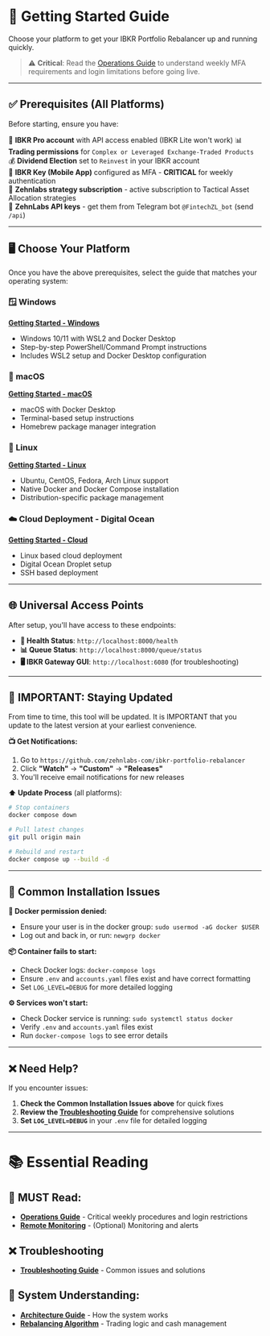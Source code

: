 # 🚀 Getting Started Guide

Choose your platform to get your IBKR Portfolio Rebalancer up and running quickly.

> ⚠️ **Critical**: Read the [Operations Guide](operations.md) to understand weekly MFA requirements and login limitations before going live.

---

## ✅ Prerequisites (All Platforms)

Before starting, ensure you have:

🏦 **IBKR Pro account** with API access enabled  (IBKR Lite won't work)
📊 **Trading permissions** for `Complex or Leveraged Exchange-Traded Products`  
💰 **Dividend Election** set to `Reinvest` in your IBKR account  
📱 **IBKR Key (Mobile App)** configured as MFA - **CRITICAL** for weekly authentication  
🎯 **Zehnlabs strategy subscription** - active subscription to Tactical Asset Allocation strategies  
🔑 **ZehnLabs API keys** - get them from Telegram bot `@FintechZL_bot` (send `/api`)  

---


## 🖥️ Choose Your Platform

Once you have the above prerequisites, select the guide that matches your operating system:

### 🪟 Windows
**[Getting Started - Windows](getting-started-windows.md)**
- Windows 10/11 with WSL2 and Docker Desktop
- Step-by-step PowerShell/Command Prompt instructions
- Includes WSL2 setup and Docker Desktop configuration

### 🍎 macOS
**[Getting Started - macOS](getting-started-mac.md)**
- macOS with Docker Desktop
- Terminal-based setup instructions
- Homebrew package manager integration

### 🐧 Linux
**[Getting Started - Linux](getting-started-linux.md)**
- Ubuntu, CentOS, Fedora, Arch Linux support
- Native Docker and Docker Compose installation
- Distribution-specific package management

### ☁️ Cloud Deployment - Digital Ocean
**[Getting Started - Cloud](getting-started-cloud.md)**
- Linux based cloud deployment
- Digital Ocean Droplet setup
- SSH based deployment

---

## 🌐 Universal Access Points

After setup, you'll have access to these endpoints:

- **🏥 Health Status**: `http://localhost:8000/health`
- **📊 Queue Status**: `http://localhost:8000/queue/status`
- **🖥️ IBKR Gateway GUI**: `http://localhost:6080` (for troubleshooting)

---

## 🔄 IMPORTANT: Staying Updated

From time to time, this tool will be updated. It is IMPORTANT that you update to the latest version at your earliest convenience.

**📺 Get Notifications:**
1. Go to `https://github.com/zehnlabs-com/ibkr-portfolio-rebalancer`
2. Click **"Watch"** → **"Custom"** → **"Releases"**
3. You'll receive email notifications for new releases

**⬆️ Update Process** (all platforms):
```bash
# Stop containers
docker compose down

# Pull latest changes
git pull origin main

# Rebuild and restart
docker compose up --build -d
```

---

## 🔧 Common Installation Issues

**🐳 Docker permission denied:**
- Ensure your user is in the docker group: `sudo usermod -aG docker $USER`
- Log out and back in, or run: `newgrp docker`

**📦 Container fails to start:**
- Check Docker logs: `docker-compose logs`
- Ensure `.env` and `accounts.yaml` files exist and have correct formatting
- Set `LOG_LEVEL=DEBUG` for more detailed logging

**⚙️ Services won't start:**
- Check Docker service is running: `sudo systemctl status docker`
- Verify `.env` and `accounts.yaml` files exist
- Run `docker-compose logs` to see error details

---

## ❌ Need Help?

If you encounter issues:

1. **Check the Common Installation Issues above** for quick fixes
2. **Review the [Troubleshooting Guide](troubleshooting.md)** for comprehensive solutions
3. **Set `LOG_LEVEL=DEBUG`** in your `.env` file for detailed logging

---

# 📚 Essential Reading

## 🚨 **MUST Read:**
- **[Operations Guide](operations.md)** - Critical weekly procedures and login restrictions
- **[Remote Monitoring](monitoring.md)** - (Optional) Monitoring and alerts 

## ❌ Troubleshooting
- **[Troubleshooting Guide](troubleshooting.md)** - Common issues and solutions

## 📖 **System Understanding:**
- **[Architecture Guide](architecture.md)** - How the system works
- **[Rebalancing Algorithm](rebalancing.md)** - Trading logic and cash management

